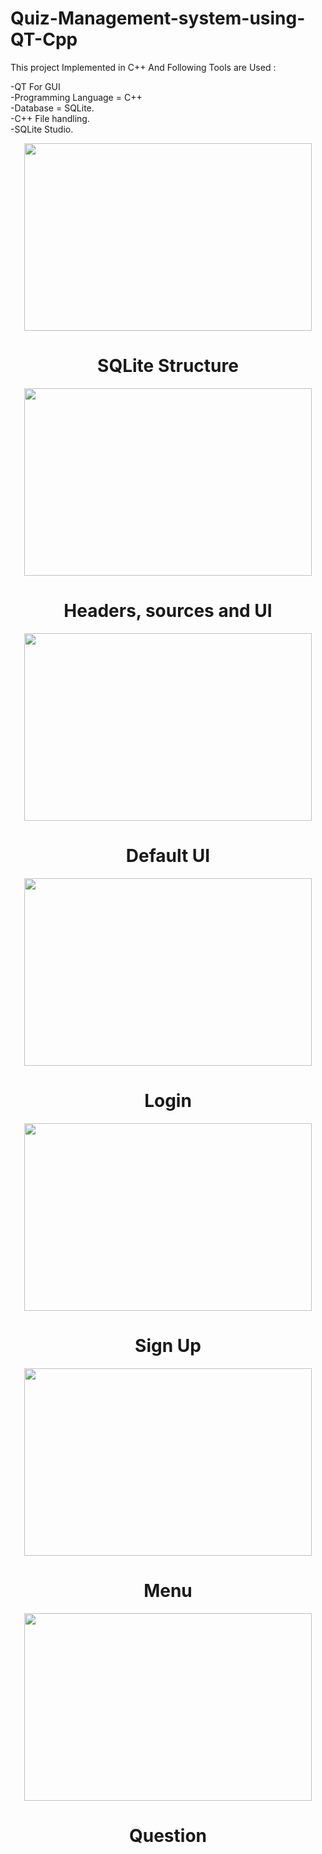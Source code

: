 # Quiz-Management-system-using-QT-Cpp


This project Implemented in C++ And Following Tools are Used :
<div>-QT For GUI</div>
<div>-Programming Language = C++</div>
<div>-Database = SQLite.</div>
<div>-C++ File handling.</div>
<div>-SQLite Studio.</div>

<p align="center">
  <img width="460" height="300" src="https://user-images.githubusercontent.com/69539493/122647702-293fe780-d143-11eb-99a9-1b62b0f179e1.png">
  <h1 align="center">SQLite Structure</h1>
</p>
<p align="center">
  <img width="460" height="300" src="https://user-images.githubusercontent.com/69539493/122647779-8045bc80-d143-11eb-8677-920bbe2f7574.png">
  <h1 align="center">Headers, sources and UI</h1>
</p>
<p align="center">
  <img width="460" height="300" src="https://user-images.githubusercontent.com/69539493/122647715-36f56d00-d143-11eb-8c62-4090997dd441.png">
  <h1 align="center">Default UI</h1>
</p>
<p align="center">
  <img width="460" height="300" src="https://user-images.githubusercontent.com/69539493/122647722-3ceb4e00-d143-11eb-9277-abb6a57db10b.png">
  <h1 align="center">Login</h1>
</p>
<p align="center">
  <img width="460" height="300" src="https://user-images.githubusercontent.com/69539493/122647728-44aaf280-d143-11eb-897f-2405774a8f0c.png">
  <h1 align="center">Sign Up</h1>
</p>
<p align="center">
  <img width="460" height="300" src="https://user-images.githubusercontent.com/69539493/122647732-4a083d00-d143-11eb-84a8-0d5a0f2dba7e.png">
  <h1 align="center">Menu</h1>
</p>
<p align="center">
  <img width="460" height="300" src="https://user-images.githubusercontent.com/69539493/122647745-58565900-d143-11eb-8ca9-aa4076042eaf.png">
  <h1 align="center">Question</h1>
</p>


  
